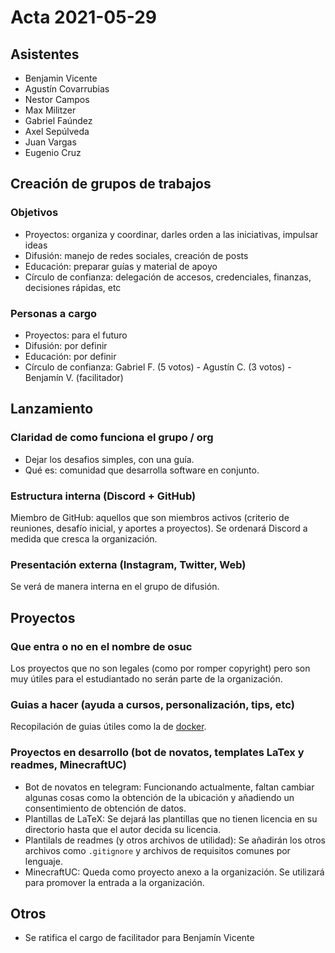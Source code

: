 # Acta 2021-05-29

## Asistentes
- Benjamin Vicente
- Agustín Covarrubias
- Nestor Campos
- Max Militzer
- Gabriel Faúndez
- Axel Sepúlveda
- Juan Vargas
- Eugenio Cruz

## Creación de grupos de trabajos
### Objetivos
- Proyectos: organiza y coordinar, darles orden a las iniciativas, impulsar ideas
- Difusión: manejo de redes sociales, creación de posts
- Educación: preparar guías y material de apoyo
- Círculo de confianza: delegación de accesos, credenciales, finanzas, decisiones rápidas, etc

### Personas a cargo
- Proyectos: para el futuro
- Difusión: por definir
- Educación: por definir
- Círculo de confianza: Gabriel F. (5 votos) - Agustín C. (3 votos) - Benjamín V. (facilitador)

## Lanzamiento
### Claridad de como funciona el grupo / org
- Dejar los desafios simples, con una guía.
- Qué es: comunidad que desarrolla software en conjunto.

### Estructura interna (Discord + GitHub)
Miembro de GitHub: aquellos que son miembros activos (criterio de reuniones, desafío inicial, y aportes a proyectos).
Se ordenará Discord a medida que cresca la organización.

### Presentación externa (Instagram, Twitter, Web)
Se verá de manera interna en el grupo de difusión.

## Proyectos
### Que entra o no en el nombre de osuc
Los proyectos que no son legales (como por romper copyright) pero son muy útiles para el estudiantado no serán parte de la organización.

### Guias a hacer (ayuda a cursos, personalización, tips, etc)
Recopilación de guias útiles como la de [docker](https://github.com/daleal/docker-walkthrough).

### Proyectos en desarrollo (bot de novatos, templates LaTex y readmes, MinecraftUC)
- Bot de novatos en telegram: Funcionando actualmente, faltan cambiar algunas cosas como la obtención de la ubicación y añadiendo un consentimiento de obtención de datos.
- Plantillas de LaTeX: Se dejará las plantillas que no tienen licencia en su directorio hasta que el autor decida su licencia.
- Plantilals de readmes (y otros archivos de utilidad): Se añadirán los otros archivos como `.gitignore` y archivos de requisitos comunes por lenguaje.
- MinecraftUC: Queda como proyecto anexo a la organización. Se utilizará para promover la entrada a la organización.

## Otros
- Se ratifica el cargo de facilitador para Benjamín Vicente
